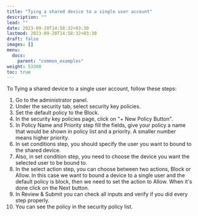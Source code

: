```yaml
---
title: "Tying a shared device to a single user account"
description: ""
lead: ""
date: 2023-09-20T14:58:32+03:30
lastmod: 2023-09-20T14:58:32+03:30
draft: false
images: []
menu:
  docs:
    parent: "common_examples"
weight: 53300
toc: true
---
```


To Tying a shared device to a single user account, follow these steps:

1. Go to the administrator panel.
2. Under the security tab, select security key policies.
3. Set the default policy to the Block.
4. In the security key policies page, click on "+ New Policy Button".
5. In Policy Name and Priority step fill the fields, give your policy a name that would be shown in policy list and a priority. A smaller number means higher priority.
6. In set conditions step, you should specify the user you want to bound to the shared device.
7. Also, in set condition step, you need to choose the device you want the selected user to be bound to.
8. In the select action step, you can choose between two actions, Block or Allow. In this case we want to bound a device to a single user and the default policy is block, then we need to set the action to Allow. When it's done click on the Next button.
9. In Review & Submit you can check all inputs and verify if you did every step properly.
10. You can see the policy in the security policy list.

